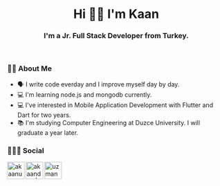 <h1 align="center">Hi 👋🏻 I'm Kaan</h1>
<h3 align="center">I'm a Jr. Full Stack Developer from Turkey.</h3>
    
</br>

### 🧑🏻‍ About Me
- 🗣 I write code everday and I improve myself day by day.
- 💻 I'm learning node.js and mongodb currently.
- 💻 I've interested in Mobile Application Development with Flutter and Dart for two years.
- 📚 I'm studying Computer Engineering at Duzce University. I will graduate a year later.


### 🧑🏻‍💻 Social
<p align="left">
    <a href="https://www.linkedin.com/in/akaanuzman/" target="blank">
        <img src="https://edent.github.io/SuperTinyIcons/images/svg/linkedin.svg" align="left" alt="akaanuzman | LinkedIn" width="40px"/>
    </a>
    <a href="https://twitter.com/akaandev" target="blank">
        <img src="https://edent.github.io/SuperTinyIcons/images/svg/twitter.svg" align="left" alt="akaandev | Twitter" width="40px"/>
    </a>
    <a href="https://mail.google.com/mail/?view=cm&fs=1&to=uzmanakan@gmail.com" target="blank">
        <img src="https://edent.github.io/SuperTinyIcons/images/svg/gmail.svg" align="left" alt="uzmanakan | Gmail" width="40px"/>
    </a>
</p>
